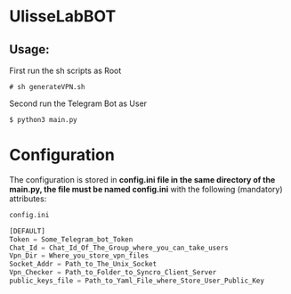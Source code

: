 # UlisseLabBOT



## Usage:

First run the sh scripts as Root

`# sh generateVPN.sh`

Second run the Telegram Bot as User

`$ python3 main.py`



# Configuration

The configuration is stored in **config.ini file in the same directory of the main.py, the file must be named config.ini** with the following (mandatory) attributes:

```python
config.ini
```

```python
[DEFAULT]
Token = Some_Telegram_bot_Token
Chat_Id = Chat_Id_Of_The_Group_where_you_can_take_users
Vpn_Dir = Where_you_store_vpn_files
Socket_Addr = Path_to_The_Unix_Socket
Vpn_Checker = Path_to_Folder_to_Syncro_Client_Server
public_keys_file = Path_to_Yaml_File_where_Store_User_Public_Key
```

